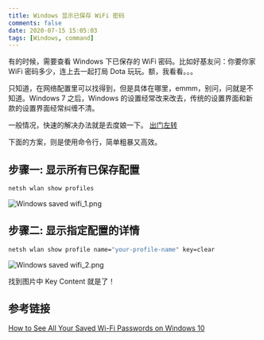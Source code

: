 ```yaml
---
title: Windows 显示已保存 WiFi 密码
comments: false
date: 2020-07-15 15:05:03
tags: [Windows, command]
---
```


有的时候，需要查看 Windows 下已保存的 WiFi 密码。比如好基友问：你要你家 WiFi 密码多少，连上去一起打局 Dota 玩玩。额，我看看。。。

只知道，在网络配置里可以找得到，但是具体在哪里，emmm，别问，问就是不知道。Windows 7 之后，Windows 的设置经常改来改去，传统的设置界面和新款的设置界面经常纠缠不清。

一般情况，快速的解决办法就是去度娘一下。  [出门左转](https://www.baidu.com/s?wd=Windows%2010%E6%9F%A5%E7%9C%8Bwifi%E5%AF%86%E7%A0%81)

下面的方案，则是使用命令行，简单粗暴又高效。

## 步骤一: 显示所有已保存配置

``` bat
netsh wlan show profiles
```

![Windows saved wifi_1.png](https://gitee.com/nextwave/assets/raw/master/images/Windows%20saved%20wifi_1.png)

## 步骤二: 显示指定配置的详情

``` bat
netsh wlan show profile name="your-profile-name" key=clear
```

![Windows saved wifi_2.png](https://gitee.com/nextwave/assets/raw/master/images/Windows%20saved%20wifi_2.png)

找到图片中 Key Content 就是了！

## 参考链接

[How to See All Your Saved Wi-Fi Passwords on Windows 10](https://www.howtogeek.com/426257/how-to-see-all-your-pcs-saved-wi-fi-passwords/)
